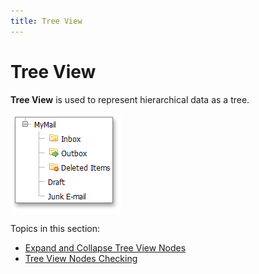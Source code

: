 ```yaml
---
title: Tree View
---
```

# Tree View
**Tree View** is used to represent hierarchical data as a tree.

![TreeView - Add methods](../images/img12409.png)

Topics in this section:
* [Expand and Collapse Tree View Nodes](tree-view/expand-and-collapse-tree-view-nodes.md)
* [Tree View Nodes Checking](tree-view/tree-view-nodes-checking.md)